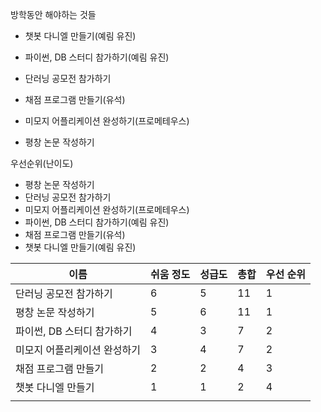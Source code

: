 방학동안 해야하는 것들
- 챗봇 다니엘 만들기(예림 유진)
- 파이썬, DB 스터디 참가하기(예림 유진)
- 단러닝 공모전 참가하기

- 채점 프로그램 만들기(유석)
- 미모지 어플리케이션 완성하기(프로메테우스)
- 평창 논문 작성하기


우선순위(난이도)
- 평창 논문 작성하기
- 단러닝 공모전 참가하기
- 미모지 어플리케이션 완성하기(프로메테우스)
- 파이썬, DB 스터디 참가하기(예림 유진)
- 채점 프로그램 만들기(유석)
- 챗봇 다니엘 만들기(예림 유진)

| 이름               | 쉬움 정도 | 성급도 | 총합  | 우선 순위 |
| ---------------- | ----- | --- | --- | ----- |
| 단러닝 공모전 참가하기     | 6     | 5   | 11  | 1     |
| 평창 논문 작성하기       | 5     | 6   | 11  | 1     |
| 파이썬, DB 스터디 참가하기 | 4     | 3   | 7   | 2     |
| 미모지 어플리케이션 완성하기  | 3     | 4   | 7   | 2     |
| 채점 프로그램 만들기      | 2     | 2   | 4   | 3     |
| 챗봇 다니엘 만들기       | 1     | 1   | 2   | 4     |
|                  |       |     |     |       |